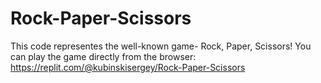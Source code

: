 # Rock-Paper-Scissors
This code representes the well-known game- Rock, Paper, Scissors!
You can play the game directly from the browser: https://replit.com/@kubinskisergey/Rock-Paper-Scissors

